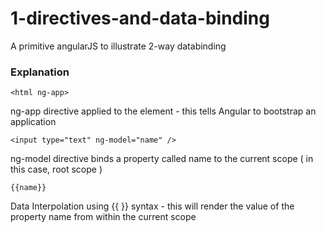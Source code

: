 # 1-directives-and-data-binding
A primitive angularJS to illustrate 2-way databinding

### Explanation
`<html ng-app>`

ng-app directive applied to the <html> element - this tells Angular to bootstrap an application 

`<input type="text" ng-model="name" />`

ng-model directive binds a property called name to the current scope ( in this case, root scope )


`{{name}}`

Data Interpolation using {{ }} syntax - this will render the value of the property name from within the current scope